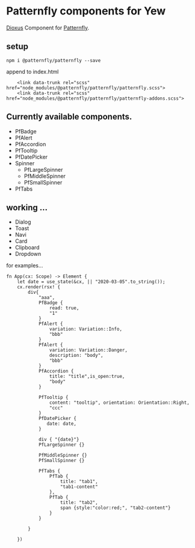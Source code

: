 # Patternfly components for Yew

[Dioxus](https://github.com/DioxusLabs/dioxus) Component for [Patternfly](https://www.patternfly.org/v4/).

## setup


```
npm i @patternfly/patternfly --save
```

append to index.html

```
    <link data-trunk rel="scss" href="node_modules/@patternfly/patternfly/patternfly.scss">
    <link data-trunk rel="scss" href="node_modules/@patternfly/patternfly/patternfly-addons.scss">
```




## Currently available components.

* PfBadge 
* PfAlert
* PfAccordion
* PfTooltip
* PfDatePicker
* Spinner
    * PfLargeSpinner
    * PfMiddleSpinner
    * PfSmallSpinner
* PfTabs

## working ...

* Dialog
* Toast
* Navi
* Card
* Clipboard
* Dropdown




for examples...

```
fn App(cx: Scope) -> Element {
    let date = use_state(&cx, || "2020-03-05".to_string());
    cx.render(rsx! {
        div{
            "aaa",
            PfBadge {
                read: true,
                "1"
            }
            PfAlert {
                variation: Variation::Info,
                "bbb"
            }
            PfAlert {
                variation: Variation::Danger,
                description: "body",
                "bbb"
            }
            PfAccordion {
                title: "title",is_open:true,
                "body"
            }

            PfTooltip {
                content: "tooltip", orientation: Orientation::Right,
                "ccc"
            }
            PfDatePicker {
               date: date,
            }

            div { "{date}"}
            PfLargeSpinner {}

            PfMiddleSpinner {}
            PfSmallSpinner {}

            PfTabs {
                PfTab {
                    title: "tab1",
                    "tab1-content"
                },
                PfTab {
                    title: "tab2",
                    span {style:"color:red;", "tab2-content"}
                }
            }
            
        }

    })
```
